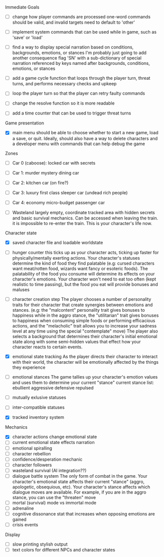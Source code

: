 Immediate Goals
- [ ] change how player commands are processed
    one-word commands should be valid, and invalid targets need to default to 'other'
- [ ] implement system commands that can be used while in game, such as 'save' or 'load'
- [ ] find a way to display special narration based on conditions, backgrounds, emotions, or stances
    I'm probably just going to add another consequence flag 'SN' with a sub-dictionary of special narration referenced by keys named after backgrounds, conditions, emotions, or stances
- [ ] add a game cycle function that loops through the player turn, threat turns, and performs necessary checks and upkeep
- [ ] loop the player turn so that the player can retry faulty commands
- [ ] change the resolve function so it is more readable
- [ ] add a time counter that can be used to trigger threat turns


Game presentation
- [x] main menu
    should be able to choose whether to start a new game, load a save, or quit. Ideally, should also have a way to delete characters and a developer menu with commands that can help debug the game

Zones
- [ ] Car 0 (caboose): locked car with secrets
- [ ] Car 1: murder mystery dining car
- [ ] Car 2: kitchen car (on fire?)
- [ ] Car 3: luxury first class sleeper car (undead rich people)
- [ ] Car 4: economy micro-budget passenger car
- [ ] Wasteland
    largely empty, coordinate tracked area with hidden secrets and basic survival mechanics. Can be accessed when leaving the train. it is impossible to re-enter the train. This is your character's life now.


Character state
- [x] saved character file and loadable worldstate
- [ ] hunger counter
    this ticks up as your character acts, ticking up faster for physically/mentally exerting actions. Your character's statuses determine the kind of food they find palatable (e.g: cursed characters want meat/rotten food, wizards want fancy or esoteric foods). The palatability of the food you consume will determine its effects on your character's emotions. Your character won't need to eat too often (kept realistic to time passing), but the food you eat will provide bonuses and maluses
- [ ] character creation step
    The player chooses a number of personality traits for their character that create synergies between emotions and stances. (e.g: the "malcontent" personality trait gives bonuses to happiness while in the aggro stance, the "utilitarian" trait gives bonuses to happiness when consuming simple foods or performing efficacious actions, and the "melacholic" trait allows you to increase your sadness level at any time using the special "contemplate" move)
    The player also selects a background that determines their character's initial emotional state along with some semi-hidden values that effect how your character reacts to certain events.
- [x] emotional state tracking
    As the player directs their character to interact with their world, the character will be emotionally affected by the things they experience
- [ ] emotional stances
    The game tallies up your character's emotion values and uses them to determine your current "stance"
    current stance list:
        ebullient
        aggressive
        defensive
        repulsed
        

- [ ] mutually exlusive statuses
- [ ] inter-compatible statuses
- [x] tracked inventory system

Mechanics
- [x] character actions change emotional state
- [ ] current emotional state effects narration
- [ ] emotional spiralling
- [ ] character rebellion
- [ ] confidence/desperation mechanic
- [ ] character followers
- [ ] wasteland survival (AI integration??)
- [ ] dialogue battle system
    The only form of combat in the game. Your character's emotional state affects their current "stance" (aggro, apologetic, obsequious, etc).
    Your character's stance affects which dialogue moves are available. For example, if you are in the aggro stance, you can use the "threaten" move
- [ ] mortal (survival) mode vs immortal mode
- [ ] adrenaline
- [ ] cognitive dissonance stat that increases when opposing emotions are gained
- [ ] crisis events

Display
- [ ] slow printing stylish output
- [ ] text colors for different NPCs and character states
